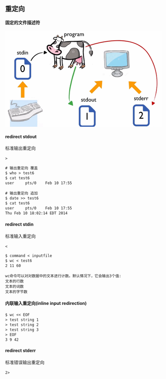 ## 重定向



#### 固定的文件描述符

![1549893863453](assets/1549893863453.png)





#### redirect stdout

标准输出重定向

`>`

```shell
# 输出重定向 覆盖
$ who > test6
$ cat test6
user     pts/0    Feb 10 17:55

# 输出重定向 追加
$ date >> test6
$ cat test6
user     pts/0    Feb 10 17:55
Thu Feb 10 18:02:14 EDT 2014

```



#### redirect stdin

标准输入重定向

`<`

```shell
$ command < inputfile
$ wc < test6
2 11 60

wc命令可以对对数据中的文本进行计数。默认情况下，它会输出3个值:
文本的行数
文本的词数
文本的字节数
```



#### 内联输入重定向(inline input redirection)

```shell
$ wc << EOF
> test string 1
> test string 2
> test string 3
> EOF
3 9 42
```



#### redirect stderr

标准错误输出重定向

`2>`





